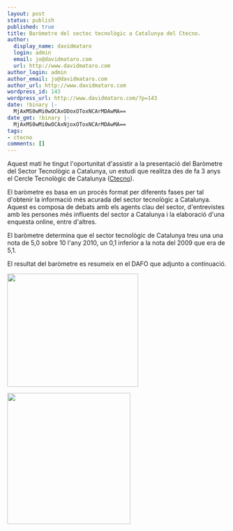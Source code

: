 ```yaml
---
layout: post
status: publish
published: true
title: Baròmetre del sectoc tecnològic a Catalunya del Ctecno.
author:
  display_name: davidmataro
  login: admin
  email: jo@davidmataro.com
  url: http://www.davidmataro.com
author_login: admin
author_email: jo@davidmataro.com
author_url: http://www.davidmataro.com
wordpress_id: 143
wordpress_url: http://www.davidmataro.com/?p=143
date: !binary |-
  MjAxMS0wMi0wOCAxODoxOToxNCArMDAwMA==
date_gmt: !binary |-
  MjAxMS0wMi0wOCAxNjoxOToxNCArMDAwMA==
tags:
- ctecno
comments: []
---
```

<p>Aquest mati he tingut l'oportunitat d'assistir a la presentació del Baròmetre del Sector Tecnològic a Catalunya, un estudi que realitza des de fa 3 anys el Cercle Tecnològic de Catalunya (<a title="Cercle Tecnològic de Catalunya" href="http://www.ctecno.cat">Ctecno</a>).</p>
<p>El baròmetre es basa en un procés format per diferents fases per tal d'obtenir la informació més acurada del sector tecnològic a Catalunya. Aquest es composa de debats amb els agents clau del sector, d'entrevistes amb les persones més influents del sector a Catalunya i la elaboració d'una enquesta online, entre d'altres.</p>
<p>El baròmetre determina que el sector tecnològic  de Catalunya treu una una nota de 5,0 sobre 10 l'any 2010, un 0,1 inferior a la nota del 2009 que era de 5,1.</p>
<p>El resultat del baròmetre es resumeix en el DAFO que adjunto a continuació.</p>
<p><a href="http://www.davidmataro.com/wp-content/uploads/2011/02/dafo-ctecno-fortaleses-oportunitats.png"><img class="aligncenter size-medium wp-image-146" title="dafo-ctecno-fortaleses-oportunitats" src="http://www.davidmataro.com/wp-content/uploads/2011/02/dafo-ctecno-fortaleses-oportunitats-300x259.png" alt="" width="300" height="259" /></a></p>
<p><a href="http://www.davidmataro.com/wp-content/uploads/2011/02/dafo-ctecno-debilitas-amanaces.png"><img class="aligncenter size-medium wp-image-144" title="dafo-ctecno-debilitas-amanaces" src="http://www.davidmataro.com/wp-content/uploads/2011/02/dafo-ctecno-debilitas-amanaces-282x300.png" alt="" width="282" height="300" /></a></p>
